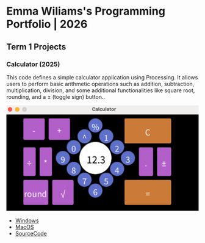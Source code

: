 #  Emma Wiliams's Programming Portfolio | 2026

## Term 1 Projects

### Calculator (2025)

This code defines a simple calculator application using Processing. It allows users to perform basic arithmetic operations such as addition, subtraction, multiplication, division, and some additional functionalities like square root, rounding, and a ± (toggle sign) button..

![RunningCalculator](https://github.com/EmmaWill815/portfolio/blob/main/images/calc2.png?raw=true)

* [Windows](https://github.com/EmmaWill815/portfolio/blob/main/src/Calc/windows-amd64.zip)
* [MacOS](https://github.com/EmmaWill815/portfolio/blob/main/src/macos-aarch64.zip)
* [SourceCode](https://github.com/EmmaWill815/portfolio/blob/main/src/Calculator%205.zip)
